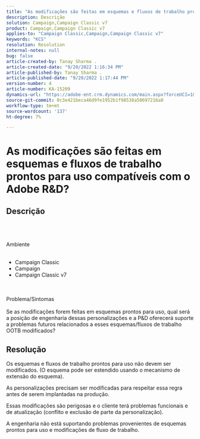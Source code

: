 ```yaml
---
title: "As modificações são feitas em esquemas e fluxos de trabalho prontos para uso compatíveis com o Adobe R&D?"
description: Descrição
solution: Campaign,Campaign Classic v7
product: Campaign,Campaign Classic v7
applies-to: "Campaign Classic,Campaign,Campaign Classic v7"
keywords: "KCS"
resolution: Resolution
internal-notes: null
bug: false
article-created-by: Tanay Sharma .
article-created-date: "9/20/2022 1:16:34 PM"
article-published-by: Tanay Sharma .
article-published-date: "9/20/2022 1:17:44 PM"
version-number: 4
article-number: KA-15209
dynamics-url: "https://adobe-ent.crm.dynamics.com/main.aspx?forceUCI=1&pagetype=entityrecord&etn=knowledgearticle&id=8c57876f-e638-ed11-9db1-002248086735"
source-git-commit: 0c3e421beca46d9fe1952b1f98538a50697216a0
workflow-type: tm+mt
source-wordcount: '137'
ht-degree: 7%

---
```


# As modificações são feitas em esquemas e fluxos de trabalho prontos para uso compatíveis com o Adobe R&amp;D?

## Descrição

<br><br><br>Ambiente<br><br>
- Campaign Classic
- Campaign
- Campaign Classic v7



<br><br>Problema/Sintomas<br><br>
Se as modificações forem feitas em esquemas prontos para uso, qual será a posição de engenharia dessas personalizações e a P&amp;D oferecerá suporte a problemas futuros relacionados a esses esquemas/fluxos de trabalho OOTB modificados?


## Resolução


Os esquemas e fluxos de trabalho prontos para uso não devem ser modificados. (O esquema pode ser estendido usando o mecanismo de extensão do esquema).

As personalizações precisam ser modificadas para respeitar essa regra antes de serem implantadas na produção.

Essas modificações são perigosas e o cliente terá problemas funcionais e de atualização (conflito e exclusão de parte da personalização).

A engenharia não está suportando problemas provenientes de esquemas prontos para uso e modificações de fluxo de trabalho.
